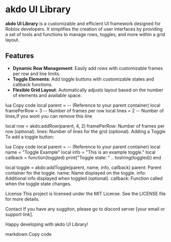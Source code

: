 # akdo UI Library

**akdo UI Library** is a customizable and efficient UI framework designed for Roblox developers. It simplifies the creation of user interfaces by providing a set of tools and functions to manage rows, toggles, and more within a grid layout.

## Features

- **Dynamic Row Management**: Easily add rows with customizable frames per row and line limits.
- **Toggle Elements**: Add toggle buttons with customizable states and callback functions.
- **Flexible Grid Layout**: Automatically adjusts layout based on the number of elements and available space.

lua
Copy code
local parent = -- (Reference to your parent container)
local framePerRow = 3 -- Number of frames per row
local lines = 2 -- Number of lines,If you wont you can remove this line 

local row = akdo:addRow(parent, 4, 2)
framePerRow: Number of frames per row (optional).
lines: Number of lines for the grid (optional).
Adding a Toggle
To add a toggle button:

lua
Copy code
local parent = -- (Reference to your parent container)
local name = "Toggle Example"
local info = "This is an example toggle."
local callback = function(toggled)
    print("Toggle state: " .. tostring(toggled))
end

local toggle = akdo:addToggle(parent, name, info, callback)
parent: Parent container for the toggle.
name: Name displayed on the toggle.
info: Additional info displayed when toggled (optional).
callback: Function called when the toggle state changes.

License
This project is licensed under the MIT License. See the LICENSE file for more details.

Contact
If you have any suggiton, please go to discord server [your email or support link].

Happy developing with akdo UI Library!

markdown
Copy code
